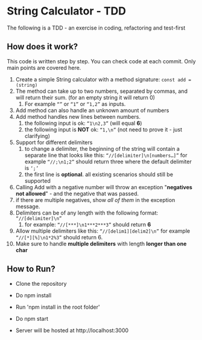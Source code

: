 # String Calculator - TDD

The following is a TDD - an exercise in coding, refactoring and test-first

## How does it work?

This code is written step by step. You can check code at each commit. Only main points are covered here.

1. Create a simple String calculator with a method signature: `const add = (string)`
2. The method can take up to two numbers, separated by commas, and will return their sum.
   (for an empty string it will return 0)
   1. For example `“”` or `“1”` or `“1,2”` as inputs.
3. Add method can also handle an unknown amount of numbers
4. Add method handles new lines between numbers.
   1. the following input is ok: `“1\n2,3”` (will equal **6**)
   2. the following input is **NOT** ok: `“1,\n”` (not need to prove it - just clarifying)
5. Support for different delimiters
   1. to change a delimiter, the beginning of the string will contain a separate line that looks like this: `“//[delimiter]\n[numbers…]”` for example `“//;\n1;2”` should return three where the default delimiter is `‘;’`
   2. the first line is **optional**. all existing scenarios should still be supported
6. Calling Add with a negative number will throw an exception "**negatives not allowed**" - and the negative that was passed.
7. if there are multiple negatives, show _all of them_ in the exception message.
8. Delimiters can be of any length with the following format: `“//[delimiter]\n”`
   1. for example: `“//[***]\n1***2***3”` should return **6**
9. Allow multiple delimiters like this: `“//[delim1][delim2]\n”` for example `“//[*][%]\n1*2%3”` should return 6.
10. Make sure to handle **multiple delimiters** with length **longer than one char**

## How to Run?

- Clone the repository

- Do npm install

- Run 'npm install in the root folder'

- Do npm start

- Server will be hosted at http://localhost:3000
